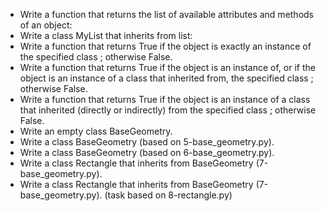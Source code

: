 - Write a function that returns the list of available attributes and methods of an object:  
- Write a class MyList that inherits from list:  
- Write a function that returns True if the object is exactly an instance of the specified class ; otherwise False.  
- Write a function that returns True if the object is an instance of, or if the object is an instance of a class that inherited from, the specified class ; otherwise False.  
- Write a function that returns True if the object is an instance of a class that inherited (directly or indirectly) from the specified class ; otherwise False.  
- Write an empty class BaseGeometry.  
- Write a class BaseGeometry (based on 5-base_geometry.py).  
- Write a class BaseGeometry (based on 6-base_geometry.py).  
- Write a class Rectangle that inherits from BaseGeometry (7-base_geometry.py).
- Write a class Rectangle that inherits from BaseGeometry (7-base_geometry.py). (task based on 8-rectangle.py)
